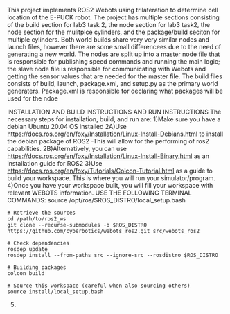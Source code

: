 This project implements ROS2 Webots using trilateration to determine cell location of the E-PUCK robot.
The project has multiple sections consisting of the build section for lab3 task 2, the node section for lab3 task2, the node section for the mulitplce cylinders, and the package/build seciton for multiple cylinders. Both world builds share very very similar nodes and launch files, however there are some small differencees due to the need of generating a new world. The nodes are split up into a master node file that is responsible for publishing speed commands and running the main logic; the slave node file is responsible for communicating with Webots and getting the sensor values that are needed for the master file. The build files consists of build, launch, package.xml, and setup.py as the primary world generaters. Package.xml is responsible for declaring what packages will be used for the ndoe


INSTALLATION AND BUILD INSTRUCTIONS AND RUN INSTRUCTIONS
The necessary steps for installation, build, and run are:
1)Make sure you have a debian Ubuntu 20.04 OS installed
2A)Use https://docs.ros.org/en/foxy/Installation/Linux-Install-Debians.html to install the debian package of ROS2
    -This will allow for the performing of ros2 capabilities.
2B)Alternatively, you can use https://docs.ros.org/en/foxy/Installation/Linux-Install-Binary.html as an installation guide for ROS2
3)Use https://docs.ros.org/en/foxy/Tutorials/Colcon-Tutorial.html as a guide to build your workspace. This is where you will run your simulator/program.
4)Once you have your workspace built, you will fill your workspace with relevant WEBOTS information. 
USE THE FOLLOWING TERMINAL COMMANDS:
    source /opt/ros/$ROS_DISTRO/local_setup.bash

    # Retrieve the sources
    cd /path/to/ros2_ws
    git clone --recurse-submodules -b $ROS_DISTRO https://github.com/cyberbotics/webots_ros2.git src/webots_ros2

    # Check dependencies
    rosdep update
    rosdep install --from-paths src --ignore-src --rosdistro $ROS_DISTRO

    # Building packages
    colcon build

    # Source this workspace (careful when also sourcing others)
    source install/local_setup.bash
5)